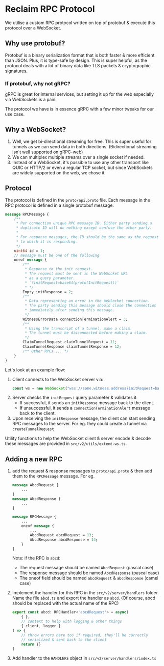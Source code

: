 # Reclaim RPC Protocol

We utilise a custom RPC protocol written on top of protobuf & execute this protocol over a WebSocket.

## Why use protobuf?

Protobuf is a binary serialization format that is both faster & more efficient than JSON. Plus, it is type-safe by design. This is super helpful, as the protocol deals with a lot of binary data like TLS packets & cryptographic signatures.

### If protobuf, why not gRPC?

gRPC is great for internal services, but setting it up for the web especially via WebSockets is a pain.

The protocol we have is in essence gRPC with a few minor tweaks for our use case. 

## Why a WebSocket?

1. Well, we get bi-directional streaming for free. This is super useful for tunnels as we can send data in both directions. (Bidirectional streaming isn't well supported on gRPC-web)
2. We can multiplex multiple streams over a single socket if needed.
3. Instead of a WebSocket, it's possible to use any other transport like QUIC or HTTP/2 or even a regular TCP socket, but since WebSockets are widely supported on the web, we chose it.

## Protocol

The protocol is defined in the `proto/api.proto` file. Each message in the RPC protocol is defined in a single protobuf message:

```protobuf
message RPCMessage {
	/**
	 * Per connection unique RPC message ID. Either party sending a
	 * duplicate ID will do nothing except confuse the other party.
	 *
	 * For response messages, the ID should be the same as the request
	 * to which it is responding.
	 */
	uint64 id = 1;
	// message must be one of the following
	oneof message {
		/**
		 * Response to the init request.
		 * The request must be sent in the WebSocket URL
		 * as a query parameter.
		 * `?initRequest=base64(proto(InitRequest))`
		 * */
		Empty initResponse = 2;
		/**
		 * Data representing an error in the WebSocket connection.
		 * The party sending this message should close the connection
		 * immediately after sending this message.
		 */
		WitnessErrorData connectionTerminationAlert = 3;
		/**
		 * Using the transcript of a tunnel, make a claim.
		 * The tunnel must be disconnected before making a claim.
		 */
		ClaimTunnelRequest claimTunnelRequest = 11;
		ClaimTunnelResponse claimTunnelResponse = 12;
		/** Other RPCs ... */
	}
}
```

Let's look at an example flow:

1. Client connects to the WebSocket server via:
   ```ts
   const ws = new WebSocket("wss://some.witness.address?initRequest=base64(proto(InitRequest))")
   ```
2. Server checks the `initRequest` query parameter & validates it:
	- If successful, it sends an `initResponse` message back to the client.
	- If unsuccessful, it sends a `connectionTerminationAlert` message back to the client.
3. Upon receiving the `initResponse` message, the client can start sending RPC messages to the server. For eg. they could create a tunnel via `createTunnelRequest`

Utility functions to help the WebSocket client & server encode & decode these messages are provided in `src/v2/utils/extend-ws.ts`.

## Adding a new RPC

1. add the request & response messages to `proto/api.proto` & then add them to the `RPCMessage` message. For eg.
   ```protobuf
   message AbcdRequest {
	   ...
   }
   message AbcdResponse {
	   ...
   }

   message RPCMessage {
	   ...
	   oneof message {
		   ...
		   AbcdRequest abcdRequest = 13;
		   AbcdResponse abcdResponse = 14;
	   }
   }
   ```

   Note: if the RPC is `abcd`:
	- The request message should be named `AbcdRequest` (pascal case)
	- The response message should be named `AbcdResponse` (pascal case)
	- The oneof field should be named `abcdRequest` & `abcdResponse` (camel case)
2. Implement the handler for this RPC in the `src/v2/server/handlers` folder. Name the file `abcd.ts` and export the handler as `abcd`. (Of course, abcd should be replaced with the actual name of the RPC)
	``` ts
	export const abcd: RPCHandler<'abcdRequest'> = async(
		{ },
		// context to help with logging & other things
		{ client, logger }
	) => {
		// throw errors here too if required, they'll be correctly
		// serialized & sent back to the client
		return {}
	}
	```
3. Add handler to the `HANDLERS` object in `src/v2/server/handlers/index.ts`
